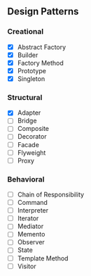 ## Design Patterns

### Creational
- [x] Abstract Factory
- [x] Builder
- [x] Factory Method
- [x] Prototype
- [x] Singleton

### Structural
- [x] Adapter
- [ ] Bridge
- [ ] Composite
- [ ] Decorator
- [ ] Facade
- [ ] Flyweight
- [ ] Proxy

### Behavioral
- [ ] Chain of Responsibility
- [ ] Command
- [ ] Interpreter
- [ ] Iterator
- [ ] Mediator
- [ ] Memento
- [ ] Observer
- [ ] State
- [ ] Template Method
- [ ] Visitor
